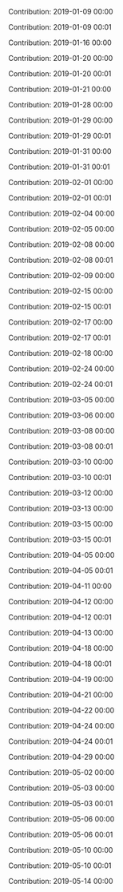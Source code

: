 Contribution: 2019-01-09 00:00

Contribution: 2019-01-09 00:01

Contribution: 2019-01-16 00:00

Contribution: 2019-01-20 00:00

Contribution: 2019-01-20 00:01

Contribution: 2019-01-21 00:00

Contribution: 2019-01-28 00:00

Contribution: 2019-01-29 00:00

Contribution: 2019-01-29 00:01

Contribution: 2019-01-31 00:00

Contribution: 2019-01-31 00:01

Contribution: 2019-02-01 00:00

Contribution: 2019-02-01 00:01

Contribution: 2019-02-04 00:00

Contribution: 2019-02-05 00:00

Contribution: 2019-02-08 00:00

Contribution: 2019-02-08 00:01

Contribution: 2019-02-09 00:00

Contribution: 2019-02-15 00:00

Contribution: 2019-02-15 00:01

Contribution: 2019-02-17 00:00

Contribution: 2019-02-17 00:01

Contribution: 2019-02-18 00:00

Contribution: 2019-02-24 00:00

Contribution: 2019-02-24 00:01

Contribution: 2019-03-05 00:00

Contribution: 2019-03-06 00:00

Contribution: 2019-03-08 00:00

Contribution: 2019-03-08 00:01

Contribution: 2019-03-10 00:00

Contribution: 2019-03-10 00:01

Contribution: 2019-03-12 00:00

Contribution: 2019-03-13 00:00

Contribution: 2019-03-15 00:00

Contribution: 2019-03-15 00:01

Contribution: 2019-04-05 00:00

Contribution: 2019-04-05 00:01

Contribution: 2019-04-11 00:00

Contribution: 2019-04-12 00:00

Contribution: 2019-04-12 00:01

Contribution: 2019-04-13 00:00

Contribution: 2019-04-18 00:00

Contribution: 2019-04-18 00:01

Contribution: 2019-04-19 00:00

Contribution: 2019-04-21 00:00

Contribution: 2019-04-22 00:00

Contribution: 2019-04-24 00:00

Contribution: 2019-04-24 00:01

Contribution: 2019-04-29 00:00

Contribution: 2019-05-02 00:00

Contribution: 2019-05-03 00:00

Contribution: 2019-05-03 00:01

Contribution: 2019-05-06 00:00

Contribution: 2019-05-06 00:01

Contribution: 2019-05-10 00:00

Contribution: 2019-05-10 00:01

Contribution: 2019-05-14 00:00

